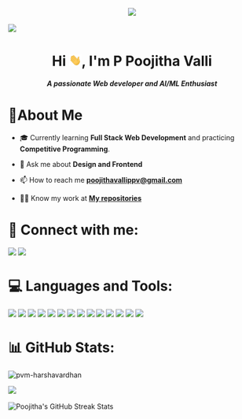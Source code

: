 <p align='center'><img  src="https://readme-typing-svg.herokuapp.com?duration=5000&center=true&vCenter=true&width=800&height=30&lines=Welcome+to+my+Github+Account..." /></p>

<p><img src="banner.png"> </p>

<h1 align="center">Hi <img src="https://raw.githubusercontent.com/ABSphreak/ABSphreak/master/gifs/Hi.gif" width="25">, I'm P Poojitha Valli </h1>

<h5 align="center">A passionate Web developer and AI/ML Enthusiast</h5>

# 🤵About Me

- 🎓 Currently learning **Full Stack Web Development** and practicing **Competitive Programming**.

- 💬 Ask me about **Design and Frontend**


- 📫 How to reach me **poojithavallippv@gmail.com**

- 👨‍💻 Know my work at [**My repositories**](https://github.com/poojithavalli22?tab=repositories)

# 🤝 Connect with me:

<p>
<a href="https://linkedin.com/in/poojitha-valli-8a4274253" target="_blank" style="text-decoration: none;"><img src="https://img.shields.io/badge/LinkedIn-0a66c2?style=for-the-badge&logo=linkedin&logoColor=white" /></a>
<a href="https://x.com/PoojithaValli" target="_blank" style="text-decoration: none;"><img src="https://img.shields.io/badge/X-181717?style=for-the-badge&logo=x&logoColor=white" /></a>
</p>

# 💻 Languages and Tools:
<p>

  <!-- Programming Languages -->
  <img src="https://img.shields.io/badge/C-00599C?style=for-the-badge&logo=c&logoColor=white"/>
  <img src="https://img.shields.io/badge/JAVA-ED8B00?style=for-the-badge&logo=java&logoColor=white"/>
  <img src="https://img.shields.io/badge/PYTHON-FFD43B?style=for-the-badge&logo=python&logoColor=blue"/>

  <!-- Databases -->
  <img src="https://img.shields.io/badge/MYSQL-4479A1?style=for-the-badge&logo=mysql&logoColor=white"/>

  <!-- Web Development -->
  <img src="https://img.shields.io/badge/HTML5-E34F26?style=for-the-badge&logo=html5&logoColor=white"/>
  <img src="https://img.shields.io/badge/CSS3-1572B6?style=for-the-badge&logo=css&logoColor=white"/>
  <img src="https://img.shields.io/badge/JAVASCRIPT-323330?style=for-the-badge&logo=javascript&logoColor=F7DF1E"/>
  <img src="https://img.shields.io/badge/BOOTSTRAP-7952B3?style=for-the-badge&logo=bootstrap&logoColor=white"/>


 <!-- Tools & Platforms -->
  <img src="https://img.shields.io/badge/GIT-F05032?style=for-the-badge&logo=git&logoColor=white"/>
  <img src="https://img.shields.io/badge/GITHUB-181717?style=for-the-badge&logo=github&logoColor=white"/>
  <img src="https://img.shields.io/badge/VSCODE-007ACC?style=for-the-badge&logo=visual-studio-code&logoColor=white"/>
  <img src="https://img.shields.io/badge/JUPYTER-F37626?style=for-the-badge&logo=jupyter&logoColor=white"/>
  <img src="https://img.shields.io/badge/GOOGLE COLAB-F9AB00?style=for-the-badge&logo=google-colab&logoColor=black"/>
  <img src="https://img.shields.io/badge/MICROSOFT_OFFICE-D83B01?style=for-the-badge&logo=microsoft-office&logoColor=white"/>


  
# 📊 GitHub Stats:
<p><img src="https://github-readme-stats.vercel.app/api/top-langs?username=poojthavalli22&show_icons=true&locale=en&bg_color=000000&layout=compact&theme=dark&title_color=79ff97&text_color=FFFFFF&count_private=true&token=YOUR_GITHUB_TOKEN" alt="pvm-harshavardhan"/></p>
<p><img src="https://github-readme-stats.vercel.app/api?username=poojtihavalli22&bg_color=000000&theme=dark&title_color=79ff97&include_all_commits=true&text_color=FFFFFF&line&show_icons=true&locale=en&layout=compact&count_private=true&hide=contribs,prs"></p>
<p><img src="https://streak-stats.demolab.com?user=poojithavalli22&theme=dark&background=000000"alt="Poojitha's GitHub Streak Stats" /></p>
